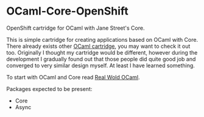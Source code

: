 OCaml-Core-OpenShift
====================

OpenShift cartridge for OCaml with Jane Street's Core.

This is simple cartridge for creating applications based on OCaml with Core.
There already exists other [OCaml cartridge](https://bitbucket.org/jpathy/ocaml-openshift),
you may want to check it out too. Originally I thought my cartridge would be different,
however during the development I gradually found out that those people did quite good
job and converged to very similar design myself. At least I have learned something.

To start with OCaml and Core read [Real Wold OCaml](https://realworldocaml.org/).

Packages expected to be present:

* Core
* Async
